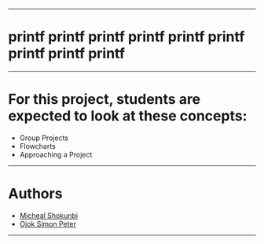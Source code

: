 <hr>

# printf     printf     printf     printf     printf     printf     printf     printf     printf

<hr>

# For this project, students are expected to look at these concepts:

* Group Projects
* Flowcharts
* Approaching a Project

<hr>

# Authors

- [Micheal Shokunbi](https://github.com/Mightysho/)
- [Ojok Simon Peter](https://github.com/Jokmonsimon/)

<hr>
